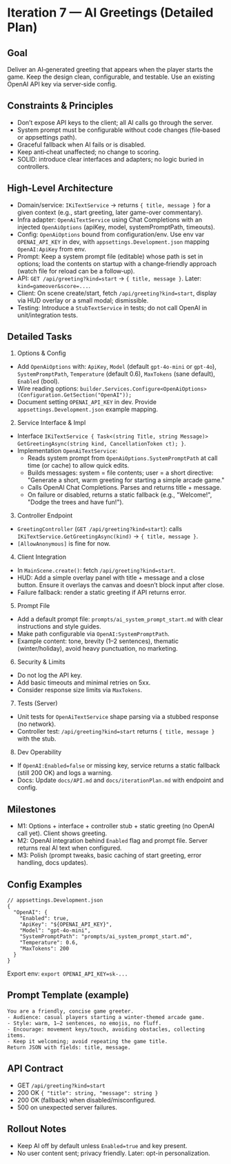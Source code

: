 # Iteration 7 — AI Greetings (Detailed Plan)

## Goal
Deliver an AI‑generated greeting that appears when the player starts the game. Keep the design clean, configurable, and testable. Use an existing OpenAI API key via server‑side config.

## Constraints & Principles
- Don’t expose API keys to the client; all AI calls go through the server.
- System prompt must be configurable without code changes (file‑based or appsettings path).
- Graceful fallback when AI fails or is disabled.
- Keep anti‑cheat unaffected; no change to scoring.
- SOLID: introduce clear interfaces and adapters; no logic buried in controllers.

## High‑Level Architecture
- Domain/service: `IKiTextService` → returns `{ title, message }` for a given context (e.g., start greeting, later game-over commentary).
- Infra adapter: `OpenAiTextService` using Chat Completions with an injected `OpenAiOptions` (apiKey, model, systemPromptPath, timeouts).
- Config: `OpenAiOptions` bound from configuration/env. Use env var `OPENAI_API_KEY` in dev, with `appsettings.Development.json` mapping `OpenAI:ApiKey` from env.
- Prompt: Keep a system prompt file (editable) whose path is set in options; load the contents on startup with a change‑friendly approach (watch file for reload can be a follow‑up).
- API: `GET /api/greeting?kind=start` → `{ title, message }`. Later: `kind=gameover&score=...`.
- Client: On scene create/start, fetch `/api/greeting?kind=start`, display via HUD overlay or a small modal; dismissible.
- Testing: Introduce a `StubTextService` in tests; do not call OpenAI in unit/integration tests.

## Detailed Tasks
1) Options & Config
- Add `OpenAiOptions` with: `ApiKey`, `Model` (default `gpt-4o-mini` or `gpt-4o`), `SystemPromptPath`, `Temperature` (default 0.6), `MaxTokens` (sane default), `Enabled` (bool).
- Wire reading options: `builder.Services.Configure<OpenAiOptions>(Configuration.GetSection("OpenAI"));`
- Document setting `OPENAI_API_KEY` in dev. Provide `appsettings.Development.json` example mapping.

2) Service Interface & Impl
- Interface `IKiTextService { Task<(string Title, string Message)> GetGreetingAsync(string kind, CancellationToken ct); }`.
- Implementation `OpenAiTextService`:
  - Reads system prompt from `OpenAiOptions.SystemPromptPath` at call time (or cache) to allow quick edits.
  - Builds messages: system = file contents; user = a short directive: "Generate a short, warm greeting for starting a simple arcade game."
  - Calls OpenAI Chat Completions. Parses and returns title + message.
  - On failure or disabled, returns a static fallback (e.g., "Welcome!", "Dodge the trees and have fun!").

3) Controller Endpoint
- `GreetingController` (`GET /api/greeting?kind=start`): calls `IKiTextService.GetGreetingAsync(kind)` → `{ title, message }`.
- `[AllowAnonymous]` is fine for now.

4) Client Integration
- In `MainScene.create()`: fetch `/api/greeting?kind=start`.
- HUD: Add a simple overlay panel with title + message and a close button. Ensure it overlays the canvas and doesn’t block input after close.
- Failure fallback: render a static greeting if API returns error.

5) Prompt File
- Add a default prompt file: `prompts/ai_system_prompt_start.md` with clear instructions and style guides.
- Make path configurable via `OpenAI:SystemPromptPath`.
- Example content: tone, brevity (1–2 sentences), thematic (winter/holiday), avoid heavy punctuation, no marketing.

6) Security & Limits
- Do not log the API key.
- Add basic timeouts and minimal retries on 5xx.
- Consider response size limits via `MaxTokens`.

7) Tests (Server)
- Unit tests for `OpenAiTextService` shape parsing via a stubbed response (no network).
- Controller test: `/api/greeting?kind=start` returns `{ title, message }` with the stub.

8) Dev Operability
- If `OpenAI:Enabled=false` or missing key, service returns a static fallback (still 200 OK) and logs a warning.
- Docs: Update `docs/API.md` and `docs/iterationPlan.md` with endpoint and config.

## Milestones
- M1: Options + interface + controller stub + static greeting (no OpenAI call yet). Client shows greeting.
- M2: OpenAI integration behind `Enabled` flag and prompt file. Server returns real AI text when configured.
- M3: Polish (prompt tweaks, basic caching of start greeting, error handling, docs updates).

## Config Examples
```jsonc
// appsettings.Development.json
{
  "OpenAI": {
    "Enabled": true,
    "ApiKey": "${OPENAI_API_KEY}",
    "Model": "gpt-4o-mini",
    "SystemPromptPath": "prompts/ai_system_prompt_start.md",
    "Temperature": 0.6,
    "MaxTokens": 200
  }
}
```

Export env: `export OPENAI_API_KEY=sk-...`

## Prompt Template (example)
```
You are a friendly, concise game greeter.
- Audience: casual players starting a winter-themed arcade game.
- Style: warm, 1–2 sentences, no emojis, no fluff.
- Encourage: movement keys/touch, avoiding obstacles, collecting items.
- Keep it welcoming; avoid repeating the game title.
Return JSON with fields: title, message.
```

## API Contract
- GET `/api/greeting?kind=start`
- 200 OK `{ "title": string, "message": string }`
- 200 OK (fallback) when disabled/misconfigured.
- 500 on unexpected server failures.

## Rollout Notes
- Keep AI off by default unless `Enabled=true` and key present.
- No user content sent; privacy friendly. Later: opt-in personalization.


